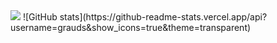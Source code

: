 <img src="https://github-readme-stats.vercel.app/api/top-langs/?username=grauds"/>
![GitHub stats](https://github-readme-stats.vercel.app/api?username=grauds&show_icons=true&theme=transparent)
